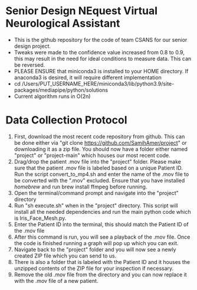 # Senior Design NEquest Virtual Neurological Assistant 
- This is the github repository for the code of team CSANS for our senior design project.  
- Tweaks were made to the confidence value increased from 0.8 to 0.9, this may result in the need for ideal conditions to measure data. This can be reversed.
- PLEASE ENSURE that miniconda3 is installed to your HOME directory. If anaconda3 is desired, it will require different implementation
- cd /Users/PUT_USERNAME_HERE/miniconda3/lib/python3.9/site-packages/mediapipe/python/solutions
- Current algorithm runs in O(2n)
# Data Collection Protocol
1) First, download the most recent code repository from github. This can be done either via "git clone https://github.com/SamihAmer/project" or downloading it as a zip file. You should now have a folder either named "project"  or "project-main" which houses our most recent code.
2) Drag/drop the patient .mov file into the "project" folder. Please make sure that the patient .mov file is labeled based on a unique Patient ID. Run the script convert_to_mp4.sh and enter the name of the .mov file to be converted with the ".mov" excluded. Ensure that you have installed _homebrew_ and run brew install ffmpeg before running. 
3) Open the terminal/command prompt and navigate into the "project" directory 
4) Run "sh execute.sh" when in the "project" directory. This script will install all the needed dependencies and run the main python code which is Iris_Face_Mesh.py. 
5) Enter the Patient ID into the terminal, this should match the Patient ID of the .mov file
6) After this command is run, you will see a playback of the .mov file. Once the code is finished running a graph will pop up which you can exit. 
7) Navigate back to the "project" folder and you will now see a newly created ZIP file which you can send to us. 
8) There is also a folder that is labeled with the Patient ID and it houses the unzipped contents of the ZIP file for your inspection if necessary.  
9) Remove the old .mov file from the directory and you can now replace it with the .mov file of a new patient.

